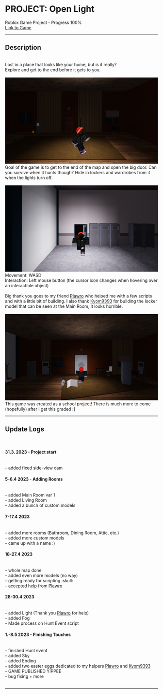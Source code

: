 # PROJECT: Open Light
Roblox Game Project - Progress 100%<br>
<a href="https://www.roblox.com/games/12990580350/Project-Open-Light">Link to Game</a>
<hr>
<h2>Description</h2><br>
Lost in a place that looks like your home, but is it really?<br>
Explore and get to the end before it gets to you.<br>
<br>
<img src="RobloxScreenShot20230511_172823238.png">
<br>
Goal of the game is to get to the end of the map and open the big door. Can you survive when it hunts though? Hide in lockers and wardrobes from it when the lights turn off.<br>
<br>
<img src="RobloxScreenShot20230511_173203041.png">
<br>
Movement: WASD<br>
Interaction: Left mouse button (the cursor icon changes when hovering over an interactible object)<br>
<br>
Big thank you goes to my friend <a href="https://github.com/Plawro">Plawro</a> who helped me with a few scripts and with a little bit of building. I also thank <a href="https://github.com/Kyom9393">Kyom9393</a> for building the locker model that can be seen at the Main Room, it looks horrible.<br>
<br>
<img src="RobloxScreenShot20230511_173324292.png">
<br>
This game was created as a school project! There is much more to come (hopefully) after I get this graded :]<br>
<hr>
<h2>Update Logs</h2><br>
<h4>31.3. 2023 - Project start</h4><br>
- added fixed side-view cam<br>
<h4>5-6.4 2023 - Adding Rooms</h4><br>
- added Main Room var 1<br>
- added Living Room<br>
- added a bunch of custom models<br>
<h4>7-17.4 2023</h4><br>
- added more rooms (Bathroom, Dining Room, Attic, etc.)<br>
- added more custom models<br>
- came up with a name :)<br>
<h4>18-27.4 2023</h4><br>
- whole map done<br>
- added even more models (no way)<br>
- getting ready for scripting  :skull:<br>
- accepted help from <a href="https://github.com/Plawro">Plawro</a><br>
<h4>28-30.4 2023</h4><br>
- added Light (Thank you <a href="https://github.com/Plawro">Plawro</a> for help)<br>
- added Fog<br>
- Made process on Hunt Event script<br>
<h4>1.-8.5 2023 - Finishing Touches</h4><br>
- finished Hunt event<br>
- added Sky<br>
- added Ending<br>
- added two easter eggs dedicated to my helpers <a href="https://github.com/Plawro">Plawro</a> and <a href="https://github.com/Kyom9393">Kyom9393</a><br>
- GAME PUBLISHED YIPPEE<br>
- bug fixing + more<br>
<br>
<hr>
